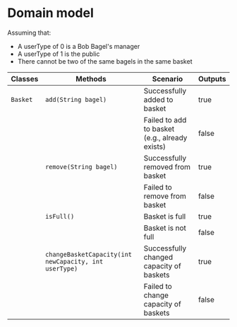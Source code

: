 # Domain model

Assuming that:

- A userType of 0 is a Bob Bagel's manager
- A userType of 1 is the public
- There cannot be two of the same bagels in the same basket

| Classes  | Methods                                               | Scenario                                       | Outputs |
|----------|-------------------------------------------------------|------------------------------------------------|---------|
| `Basket` | `add(String bagel)`                                   | Successfully added to basket                   | true    |
|          |                                                       | Failed to add to basket (e.g., already exists) | false   |
|          | `remove(String bagel)`                                | Successfully removed from basket               | true    |
|          |                                                       | Failed to remove from basket                   | false   |
|          | `isFull()`                                            | Basket is full                                 | true    |
|          |                                                       | Basket is not full                             | false   |
|          | `changeBasketCapacity(int newCapacity, int userType)` | Successfully changed capacity of baskets       | true    |
|          |                                                       | Failed to change capacity of baskets           | false   |
